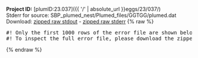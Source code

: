 **Project ID:** [plumID:23.037]({{ '/' | absolute_url }}eggs/23/037/)  
Stderr for source:  SBP_plumed_nest/Plumed_files/GGTGG/plumed.dat   
Download: [zipped raw stdout](plumed.dat.plumed_master.stdout.txt.zip) - [zipped raw stderr](plumed.dat.plumed_master.stderr.txt.zip) 
{% raw %}
<pre>
#! Only the first 1000 rows of the error file are shown below
#! To inspect the full error file, please download the zipped raw stderr file above
</pre>
{% endraw %}
